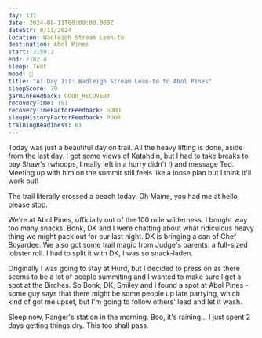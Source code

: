 ```yaml
---
day: 131
date: 2024-08-11T00:00:00.000Z
dateStr: 8/11/2024
location: Wadleigh Stream Lean-to
destination: Abol Pines
start: 2159.2
end: 2182.4
sleep: Tent
mood: 🙂
title: "AT Day 131: Wadleigh Stream Lean-to to Abol Pines"
sleepScore: 79
garminFeedback: GOOD_RECOVERY
recoveryTime: 191
recoveryTimeFactorFeedback: GOOD
sleepHistoryFactorFeedback: POOR
trainingReadiness: 61
---
```

Today was just a beautiful day on trail. All the heavy lifting is done, aside from the last day. I got some views of Katahdin, but I had to take breaks to pay Shaw's (whoops, I really left in a hurry didn't I) and message Ted. Meeting up with him on the summit still feels like a loose plan but I think it'll work out!

The trail literally crossed a beach today. Oh Maine, you had me at hello, please stop.

We're at Abol Pines, officially out of the 100 mile wilderness. I bought way too many snacks. Bonk, DK and I were chatting about what ridiculous heavy thing we might pack out for our last night. DK is bringing a can of Chef Boyardee. We also got some trail magic from Judge's parents: a full-sized lobster roll. I had to split it with DK, I was so snack-laden.

Originally I was going to stay at Hurd, but I decided to press on as there seems to be a lot of people summiting and I wanted to make sure I get a spot at the Birches. So Bonk, DK, Smiley and I found a spot at Abol Pines - some guy says that there might be some people up late partying, which kind of got me upset, but I'm going to follow others' lead and let it wash.

Sleep now, Ranger's station in the morning. Boo, it's raining... I just spent 2 days getting things dry. This too shall pass.

